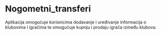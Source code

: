 # Nogometni_transferi
Aplikacija omogućuje korisnicima dodavanje i uređivanje informacija o klubovima i igračima te omogućuje kupnju i prodaju igrača između klubova.
